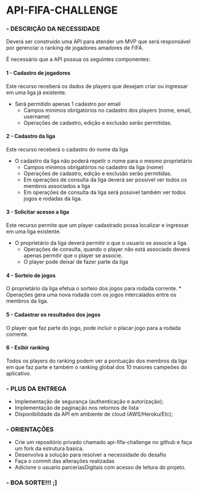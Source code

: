 # API-FIFA-CHALLENGE

### - DESCRIÇÃO DA NECESSIDADE
 Deverá ser construido uma API para atender um MVP que será responsável por gerenciar o ranking de jogadores amadores de FIFA.
 
 É necessário que a API possua os seguintes componentes:

  #### 1 - Cadastro de jogadores
   Este recurso receberá os dados de players que desejam criar ou ingressar em uma liga já existente.
   * Será permitido apenas 1 cadastro por email
      * Campos minimos obrigatórios no cadastro dos players (nome, email, username)
      * Operações de cadastro, edição e exclusão serão permitidas.

  #### 2 - Cadastro da liga
   Este recurso receberá o cadastro do nome da liga 
   * O cadastro da liga não poderá repetir o nome para o mesmo proprietário
      * Campos minimos obrigatórios no cadastro da liga (nome)
      * Operações de cadastro, edição e exclusão serão permitidas.
      * Em operações de consulta da liga deverá ser possivel ver todos os membros associados a liga
      * Em operações de consulta da liga será possivel também ver todos jogos e rodadas da liga.
		
  #### 3 - Solicitar acesso a liga
   Este recurso permite que um player cadastrado possa localizar e ingressar em uma liga existente.
   * O proprietário da liga deverá permitir o que o usuario se associe a liga.
      * Operações de consulta, quando o player não está associado deverá apenas permitir que o player se associe.
      * O player pode deixar de fazer parte da liga

  #### 4 - Sorteio de jogos
  O proprietário da liga efetua o sorteio dos jogos para rodada corrente.
      * Operações gera uma nova rodada com os jogos intercalados entre os membros da liga.
	
  #### 5 - Cadastrar os resultados dos jogos
  O player que faz parte do jogo, pode incluir o placar jogo para a rodada corrente.

  #### 6 - Exibir ranking
  Todos os players do ranking podem ver a pontuação dos membros da liga em que faz parte e também o ranking global dos 10 maiores campeões do aplicativo.


### - PLUS DA ENTREGA
- Implementação de segurança (authenticação e autorização); 
- Implementação de paginação nos retornos de lista
- Disponibilidade da API em ambiente de cloud (AWS/Heroku/Etc); 


### - ORIENTAÇÕES
  - Crie um repositório privado chamado api-fifa-challenge no github e faça um fork da estrutura basica.
  - Desenvolva a solução para resolver a necessidade do desafio
  - Faça o commit das alterações realizadas
  - Adicione o usuario parceriasDigitais com acesso de leitura do projeto.
  
  
  
### - BOA SORTE!!! ;]
